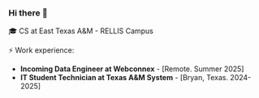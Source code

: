 ### Hi there 👋

🎓 CS at East Texas A&M - RELLIS Campus 

⚡ Work experience: <br>

- **Incoming Data Engineer at Webconnex** - [Remote. Summer 2025]
- **IT Student Technician at Texas A&M System** - [Bryan, Texas. 2024-2025]
